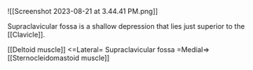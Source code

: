 
![[Screenshot 2023-08-21 at 3.44.41 PM.png]]


Supraclavicular fossa is a shallow depression that lies just superior to the [[Clavicle]].

[[Deltoid muscle]] <=Lateral= Supraclavicular fossa =Medial=> [[Sternocleidomastoid muscle]]